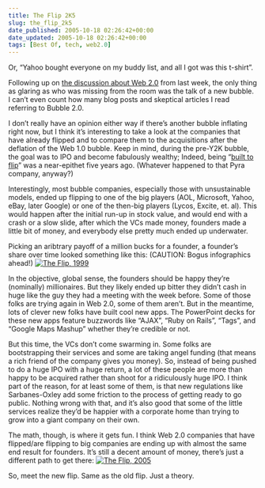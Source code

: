 ```yaml
---
title: The Flip 2K5
slug: the_flip_2k5
date_published: 2005-10-18 02:26:42+00:00
date_updated: 2005-10-18 02:26:42+00:00
tags: [Best Of, tech, web2.0]
---
```

Or, “Yahoo bought everyone on my buddy list, and all I got was this t-shirt”.

Following up on [the discussion about Web 2.0](/2005/10/what-its-like-at-web-20.html) from last week, the only thing as glaring as who was missing from the room was the talk of a new bubble. I can’t even count how many blog posts and skeptical articles I read referring to Bubble 2.0.

I don’t really have an opinion either way if there’s another bubble inflating right now, but I think it’s interesting to take a look at the companies that have already flipped and to compare them to the acquisitions after the deflation of the Web 1.0 bubble. Keep in mind, during the pre-Y2K bubble, the goal was to IPO and become fabulously wealthy; Indeed, being “[built to flip](http://www.metafilter.com/comments.mefi/1523)” was a near-epithet five years ago. (Whatever happened to that Pyra company, anyway?)

Interestingly, most bubble companies, especially those with unsustainable models, ended up flipping to one of the big players (AOL, Microsoft, Yahoo, eBay, later Google) or one of the then-big players (Lycos, Excite, et. al). This would happen after the initial run-up in stock value, and would end with a crash or a slow slide, after which the VCs made money, founders made a little bit of money, and everybody else pretty much ended up underwater.

Picking an aribtrary payoff of a million bucks for a founder, a founder’s share over time looked something like this: (CAUTION: Bogus infographics ahead!)
[![The Flip, 1999](/images/flip99.png)](https://cdn.glitch.global/71e5579f-aba0-499a-b200-01549a2a80ce/flip99.png?v=1730094375221)

In the objective, global sense, the founders should be happy they’re (nominally) millionaires. But they likely ended up bitter they didn’t cash in huge like the guy they had a meeting with the week before. Some of those folks are trying again in Web 2.0, some of them aren’t. But in the meantime, lots of clever new folks have built cool new apps. The PowerPoint decks for these new apps feature buzzwords like “AJAX”, “Ruby on Rails”, “Tags”, and “Google Maps Mashup” whether they’re credible or not.

But this time, the VCs don’t come swarming in. Some folks are bootstrapping their services and some are taking angel funding (that means a rich friend of the company gives you money). So, instead of being pushed to do a huge IPO with a huge return, a lot of these people are more than happy to be acquired rather than shoot for a ridiculously huge IPO. I think part of the reason, for at least some of them, is that new regulations like Sarbanes-Oxley add some friction to the process of getting ready to go public. Nothing wrong with that, and it’s also good that some of the little services realize they’d be happier with a corporate home than trying to grow into a giant company on their own.

The math, though, is where it gets fun. I think Web 2.0 companies that have flipped/are flipping to big companies are ending up with almost the same end result for founders. It’s still a decent amount of money, there’s just a different path to get there:
[![The Flip, 2005](/images/flip99.png)](https://cdn.glitch.global/71e5579f-aba0-499a-b200-01549a2a80ce/flip99.png?v=1730094375221)

So, meet the new flip. Same as the old flip. Just a theory.

